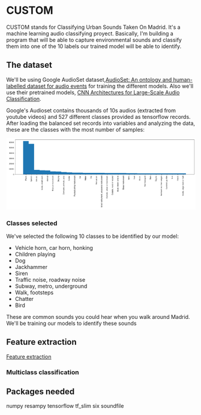 # CUSTOM

CUSTOM stands for Classifying Urban Sounds Taken On Madrid. It's a machine learning audio classifying proyect. Basically, I'm building a program that will be able to capture environmental sounds and classify them into one of the 10 labels our trained model will be able to identify.

## The dataset
We'll be using Google AudioSet dataset,[AudioSet: An ontology and human-labelled dataset for audio events](https://creativecommons.org/licenses/by-sa/4.0/) for training the different models. Also we'll use their pretrained models, [CNN Architectures for Large-Scale Audio Classification](https://research.google.com/pubs/pub45611.html).

Google's Audioset contains thousands of 10s audios (extracted from youtube videos) and 527 different classes provided as tensorflow records. After loading the balanced set records into variables and analyzing the data, these are the classes with the most number of samples:

![top 30 classes](images/top30classes.png)

### Classes selected
We've selected the following 10 classes to be identified by our model:

- Vehicle horn, car horn, honking
- Children playing
- Dog
- Jackhammer
- Siren
- Traffic noise, roadway noise
- Subway, metro, underground
- Walk, footsteps
- Chatter
- Bird

These are common sounds you could hear when you walk around Madrid. We'll be training our models to identify these sounds

## Feature extraction
[Feature extraction](data_preparation/01.-%20extract_features.ipynb)


### Multiclass classification


## Packages needed
numpy resampy tensorflow tf_slim six soundfile